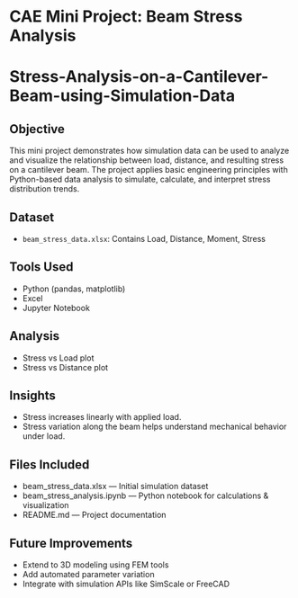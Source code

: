 # CAE Mini Project: Beam Stress Analysis
# Stress-Analysis-on-a-Cantilever-Beam-using-Simulation-Data

## Objective
This mini project demonstrates how simulation data can be used to analyze and visualize the relationship between load, distance, and resulting stress on a cantilever beam. The project applies basic engineering principles with Python-based data analysis to simulate, calculate, and interpret stress distribution trends.

## Dataset
- `beam_stress_data.xlsx`: Contains Load, Distance, Moment, Stress

## Tools Used
- Python (pandas, matplotlib)
- Excel
- Jupyter Notebook

## Analysis
- Stress vs Load plot
- Stress vs Distance plot

## Insights
- Stress increases linearly with applied load.
- Stress variation along the beam helps understand mechanical behavior under load.

## Files Included
- beam_stress_data.xlsx — Initial simulation dataset
- beam_stress_analysis.ipynb — Python notebook for calculations & visualization
- README.md — Project documentation

## Future Improvements
- Extend to 3D modeling using FEM tools
- Add automated parameter variation
- Integrate with simulation APIs like SimScale or FreeCAD
